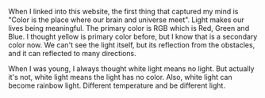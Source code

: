 When I linked into this website, the first thing that captured my mind is "Color is the place where our brain and universe 
meet". Light makes our lives being meaningful. The primary color is RGB which is Red, Green and Blue. I thought yellow is 
primary color before, but I know that is a secondary color now. We can't see the light itself, but its reflection from the 
obstacles, and it can reflected to many directions.

When I was young, I always thought white light means no light. But actually it's not, white light means the light has no 
color. Also, white light can become rainbow light. Different temperature and be different light.
